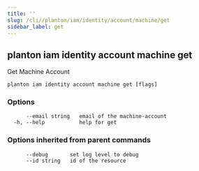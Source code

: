 ```yaml
---
title: ''
slug: /cli//planton/iam/identity/account/machine/get
sidebar_label: get
---
```

## planton iam identity account machine get

Get Machine Account

```
planton iam identity account machine get [flags]
```

### Options

```
      --email string   email of the machine-account
  -h, --help           help for get
```

### Options inherited from parent commands

```
      --debug       set log level to debug
      --id string   id of the resource
```

